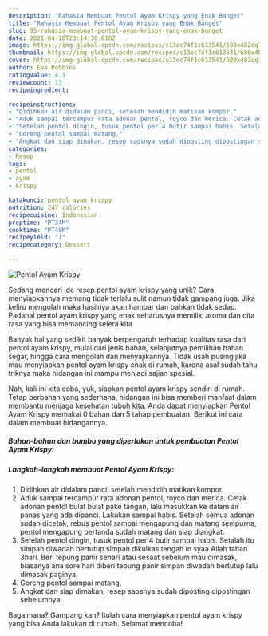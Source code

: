 ```yaml
---
description: "Rahasia Membuat Pentol Ayam Krispy yang Enak Banget"
title: "Rahasia Membuat Pentol Ayam Krispy yang Enak Banget"
slug: 95-rahasia-membuat-pentol-ayam-krispy-yang-enak-banget
date: 2021-04-10T23:14:30.818Z
image: https://img-global.cpcdn.com/recipes/c13ec74f1c613541/680x482cq70/pentol-ayam-krispy-foto-resep-utama.jpg
thumbnail: https://img-global.cpcdn.com/recipes/c13ec74f1c613541/680x482cq70/pentol-ayam-krispy-foto-resep-utama.jpg
cover: https://img-global.cpcdn.com/recipes/c13ec74f1c613541/680x482cq70/pentol-ayam-krispy-foto-resep-utama.jpg
author: Eva Robbins
ratingvalue: 4.1
reviewcount: 13
recipeingredient:

recipeinstructions:
- "Didihkan air didalam panci, setelah mendidih matikan kompor."
- "Aduk sampai tercampur rata adonan pentol, royco dan merica. Cetak adonan pentol bulat bulat pake tangan, lalu masukkan ke dalam air panas yang ada dipanci. Lakukan sampai habis. Setelah semua adonan sudah dicetak, rebus pentol sampai mengapung dan matang sempurna, pentol mengapung bertanda sudah matang dan siap diangkat."
- "Setelah pentol dingin, tusuk pentol per 4 butir sampai habis. Setalah itu simpan diwadah bertutup simpan dikulkas tengah in syaa Allah tahan 3hari. Beri tepung panir sehari atau sesaat sebelum mau dimasak, biasanya ana sore hari diberi tepung panir simpan diwadah bertutup lalu dimasak paginya."
- "Goreng pentol sampai matang,"
- "Angkat dan siap dimakan, resep saosnya sudah diposting dipostingan sebelumnya."
categories:
- Resep
tags:
- pentol
- ayam
- krispy

katakunci: pentol ayam krispy 
nutrition: 247 calories
recipecuisine: Indonesian
preptime: "PT34M"
cooktime: "PT49M"
recipeyield: "1"
recipecategory: Dessert

---
```



![Pentol Ayam Krispy](https://img-global.cpcdn.com/recipes/c13ec74f1c613541/680x482cq70/pentol-ayam-krispy-foto-resep-utama.jpg)

Sedang mencari ide resep pentol ayam krispy yang unik? Cara menyiapkannya memang tidak terlalu sulit namun tidak gampang juga. Jika keliru mengolah maka hasilnya akan hambar dan bahkan tidak sedap. Padahal pentol ayam krispy yang enak seharusnya memiliki aroma dan cita rasa yang bisa memancing selera kita.

Banyak hal yang sedikit banyak berpengaruh terhadap kualitas rasa dari pentol ayam krispy, mulai dari jenis bahan, selanjutnya pemilihan bahan segar, hingga cara mengolah dan menyajikannya. Tidak usah pusing jika mau menyiapkan pentol ayam krispy enak di rumah, karena asal sudah tahu triknya maka hidangan ini mampu menjadi sajian spesial.




Nah, kali ini kita coba, yuk, siapkan pentol ayam krispy sendiri di rumah. Tetap berbahan yang sederhana, hidangan ini bisa memberi manfaat dalam membantu menjaga kesehatan tubuh kita. Anda dapat menyiapkan Pentol Ayam Krispy memakai 0 bahan dan 5 tahap pembuatan. Berikut ini cara dalam membuat hidangannya.

<!--inarticleads1-->

##### Bahan-bahan dan bumbu yang diperlukan untuk pembuatan Pentol Ayam Krispy:





<!--inarticleads2-->

##### Langkah-langkah membuat Pentol Ayam Krispy:

1. Didihkan air didalam panci, setelah mendidih matikan kompor.
1. Aduk sampai tercampur rata adonan pentol, royco dan merica. Cetak adonan pentol bulat bulat pake tangan, lalu masukkan ke dalam air panas yang ada dipanci. Lakukan sampai habis. Setelah semua adonan sudah dicetak, rebus pentol sampai mengapung dan matang sempurna, pentol mengapung bertanda sudah matang dan siap diangkat.
1. Setelah pentol dingin, tusuk pentol per 4 butir sampai habis. Setalah itu simpan diwadah bertutup simpan dikulkas tengah in syaa Allah tahan 3hari. Beri tepung panir sehari atau sesaat sebelum mau dimasak, biasanya ana sore hari diberi tepung panir simpan diwadah bertutup lalu dimasak paginya.
1. Goreng pentol sampai matang,
1. Angkat dan siap dimakan, resep saosnya sudah diposting dipostingan sebelumnya.




Bagaimana? Gampang kan? Itulah cara menyiapkan pentol ayam krispy yang bisa Anda lakukan di rumah. Selamat mencoba!
